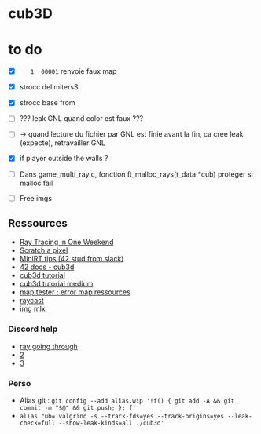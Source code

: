 # cub3D

# to do
- [x] `   1  00001` renvoie faux map
- [x] strocc delimitersS
- [x] strocc base from
- [ ] ??? leak GNL quand color est faux ???
- [ ] -> quand lecture du fichier par GNL est finie avant la fin, ca cree leak (expecte), retravailler GNL
- [x] if player outside the walls ?
- [ ] Dans game_multi_ray.c, fonction ft_malloc_rays(t_data *cub) protéger si malloc fail
- [ ] Free imgs


## Ressources
* [Ray Tracing in One Weekend](https://raytracing.github.io/books/RayTracingInOneWeekend.html)
* [Scratch a pixel](https://www.scratchapixel.com/)
* [MiniRT tips (42 stud from slack)](https://github.com/RubenNijhuis/Mini-Ray-Tracer/blob/main/minirt_tips.md)
* [42 docs - cub3d](https://harm-smits.github.io/42docs/projects/cub3d)
* [cub3d tutorial](https://hackmd.io/@nszl/H1LXByIE2)
* [cub3d tutorial medium](https://medium.com/@afatir.ahmedfatir/cub3d-tutorial-af5dd31d2fcf)
* [map tester : error map ressources](https://github.com/DevJ2K/cub3d_map_tester.git)
* [raycast](https://www.permadi.com/tutorial/raycast/rayc7.html)
* [img mlx](https://github.com/keuhdall/images_example)

### Discord help
* [ray going through](https://discord.com/channels/774300457157918772/785407528971272203/810551909475680276)
* [2](https://discord.com/channels/774300457157918772/785407528971272203/810153344433520663)
* [3](https://discord.com/channels/774300457157918772/785407528971272203/892801483047858266)

### Perso
* Alias git : ```git config --add alias.wip '!f() { git add -A && git commit -m "$@" && git push; }; f'```
* ```alias cub='valgrind -s --track-fds=yes --track-origins=yes --leak-check=full --show-leak-kinds=all ./cub3d'```